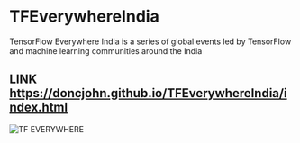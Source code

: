 # TFEverywhereIndia
TensorFlow Everywhere India is a series of global events led by TensorFlow and machine learning communities around the India
## LINK https://doncjohn.github.io/TFEverywhereIndia/index.html

![TF EVERYWHERE ](https://user-images.githubusercontent.com/26040953/110356409-3e937900-8060-11eb-8966-ffb58902f795.png)
